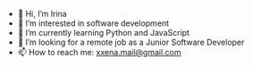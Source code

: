 - 👋 Hi, I’m Irina
- 👀 I’m interested in software development
- 🌱 I’m currently learning Python and JavaScript
- 💞️ I’m looking for a remote job as a Junior Software Developer
- 📫 How to reach me: xxena.mail@gmail.com

<!---
xxena555/xxena555 is a ✨ special ✨ repository because its `README.md` (this file) appears on your GitHub profile.
You can click the Preview link to take a look at your changes.
--->
